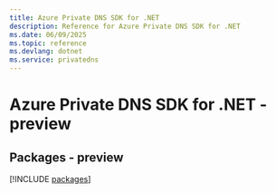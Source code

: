 ```yaml
---
title: Azure Private DNS SDK for .NET
description: Reference for Azure Private DNS SDK for .NET
ms.date: 06/09/2025
ms.topic: reference
ms.devlang: dotnet
ms.service: privatedns
---
```

# Azure Private DNS SDK for .NET - preview
## Packages - preview
[!INCLUDE [packages](private-dns-index.md)]